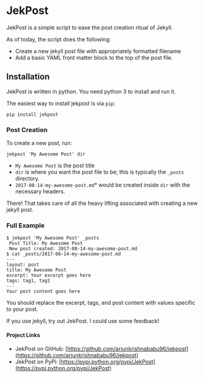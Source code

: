 # JekPost

JekPost is a simple script to ease the post creation ritual of Jekyll.

As of today, the script does the following:

* Create a new jekyll post file with appropriately formatted filename
* Add a basic YAML front matter block to the top of the post file.

## Installation

JekPost is written in python. You need python 3 to install and run it.

The easiest way to install jekpost is via `pip`:
```
pip install jekpost
```

### Post Creation

To create a new post, run:
```
jekpost 'My Awesome Post' dir
```

* `My Awesome Post` is the post title
* `dir` is where you want the post file to be; this is typically the `_posts` directory.
* `2017-08-14-my-awesome-post.md`* would be created inside `dir` with the necessary headers.

There! That takes care of all the heavy lifting associated with creating a new jekyll post.

### Full Example

```
$ jekpost 'My Awesome Post' _posts
 Post Title: My Awesome Post
 New post created: 2017-08-14-my-awesome-post.md
$ cat _posts/2017-08-14-my-awesome-post.md
---
layout: post
title: My Awesome Post
excerpt: Your excerpt goes here
tags: tag1, tag2
---
Your post content goes here
```

You should replace the excerpt, tags, and post content with values specific to your post.

If you use jekyll, try out JekPost. I could use some feedback!


#### Project Links
* JekPost on GitHub: [https://github.com/arjunkrishnababu96/jekpost](https://github.com/arjunkrishnababu96/jekpost)
* JekPost on PyPi: [https://pypi.python.org/pypi/JekPost](https://pypi.python.org/pypi/JekPost)
